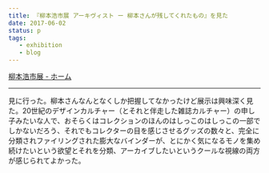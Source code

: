 ```yaml
---
title: 『柳本浩市展 アーキヴィスト ー 柳本さんが残してくれたもの』を見た
date: 2017-06-02
status: p
tags:
   - exhibition
   - blog
---
```


[柳本浩市展 \- ホーム](https://www.facebook.com/Yanagimoto.Koichi.Exhibition/)

---

見に行った。柳本さんなんとなくしか把握してなかったけど展示は興味深く見た。20世紀のデザインカルチャー（とそれと伴走した雑誌カルチャー）の申し子みたいな人で、おそらくはコレクションのほんのはしっこのはしっこの一部でしかないだろう、それでもコレクターの目を感じさせるグッズの数々と、完全に分類されファイリングされた膨大なバインダーが、とにかく気になるモノを集め続けたいという欲望とそれを分類、アーカイブしたいというクールな視線の両方が感じられてよかった。
